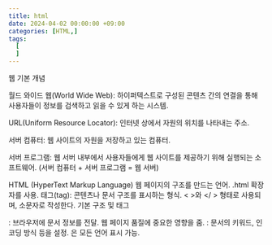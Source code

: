 ```yaml
---
title: html
date: 2024-04-02 00:00:00 +09:00
categories: [HTML,]
tags:
  [
  ]
---
```

웹 기본 개념

월드 와이드 웹(World Wide Web): 하이퍼텍스트로 구성된 콘텐츠 간의 연결을 통해 사용자들이 정보를 검색하고 읽을 수 있게 하는 시스템.

URL(Uniform Resource Locator): 인터넷 상에서 자원의 위치를 나타내는 주소.

서버 컴퓨터: 웹 사이트의 자원을 저장하고 있는 컴퓨터.

서버 프로그램: 웹 서버 내부에서 사용자들에게 웹 사이트를 제공하기 위해 실행되는 소프트웨어.
(서버 컴퓨터 + 서버 프로그램 = 웹 서버)

HTML (HyperText Markup Language)
웹 페이지의 구조를 만드는 언어. .html 확장자를 사용.
태그(tag): 콘텐츠나 문서 구조를 표시하는 형식. < >와 </ > 형태로 사용되며, 소문자로 작성한다.
기본 구조 및 태그
<head>: 브라우저에 문서 정보를 전달. 웹 페이지 품질에 중요한 영향을 줌.
<meta>: 문서의 키워드, 인코딩 방식 등을 설정. <meta charset="utf-8">은 모든 언어 표시 가능.
<title>: 문서의 제목 설정.
<body>: 실제 페이지 내용을 작성하는 부분.

텍스트 및 구조 관련 태그
<h1> ~ <h6>: 제목 태그. <h1>이 가장 큰 제목.
<p>: 문단 태그.
<blockquote>: 인용구 표시. cite 속성으로 출처 입력 가능.
<hr>: 수평선 표시.
<br>: 줄바꿈.
&nbsp;: 공백 문자.
<pre>: 작성된 그대로의 텍스트 표시. 공백과 개행도 그대로 반영.
목록 및 이미지
<ul>: 순서 없는 목록.
<ol>: 순서 있는 목록. start와 type 속성으로 시작 번호와 유형 지정.
<li>: 목록 항목.
<img>: 이미지 표시. src 속성으로 이미지 URL 지정.
표
<table>: 표 생성.
<tr>: 표의 행.
<th>: 제목 셀.
<td>: 데이터 셀.
폼
<input>: 사용자 입력 필드. 다양한 type으로 다양한 입력 형태 지정 가능.
<select>: 선택 목록. multiple 속성으로 다중 선택 가능.
<option>: 선택 가능한 항목. selected 속성으로 기본 선택 항목 지정.
<textarea>: 여러 줄의 텍스트 입력. cols와 rows로 크기 조절.